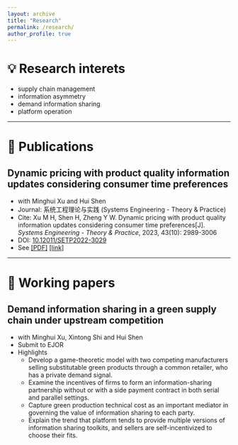 ```yaml
---
layout: archive
title: "Research"
permalink: /research/
author_profile: true
---
```


# 💡 Research interets
- supply chain management
- information asymmetry
- demand information sharing
- platform operation

---

# 📕 Publications

## Dynamic pricing with product quality information updates considering consumer time preferences
- with Minghui Xu and Hui Shen
- Journal: 系统工程理论与实践 (Systems Engineering - Theory & Practice)
- Cite: Xu M H, Shen H, Zheng Y W. Dynamic pricing with product quality information updates considering consumer time preferences[J]. <i>Systems Engineering - Theory & Practice</i>, 2023, 43(10): 2989-3006
- DOI: [10.12011/SETP2022-3029](https://doi.org/10.12011/SETP2022-3029)
- See [[PDF]]()  [[link]](https://kns.cnki.net/kcms2/article/abstract?v=PkrNiO65NLk7bRGJpt31sR6DbdNW0Y8SsruYh2c23sG1nVjiRgGa3y-qynU1Kz-z0WyHz0yrNGA0Sde0COMUHfFKeWQNhRRDFoPQ9GUs-bi6wgGkmMaSXPQStoGPlXv91bbf1HzW1RJg0kfIwQ3FPg)

---

# 📝 Working papers

## Demand information sharing in a green supply chain under upstream competition
- with Minghui Xu, Xintong Shi and Hui Shen
- Submit to EJOR
- Highlights
    - Develop a game-theoretic model with two competing manufacturers selling substitutable green products through a common retailer, who has a private demand signal.
    - Examine the incentives of firms to form an information-sharing partnership without or with a side payment contract in both serial and parallel settings.
    - Capture green production technical cost as an important mediator in governing the value of information sharing to each party.
    - Explain the trend that platform tends to provide multiple versions of information sharing toolkits, and sellers are self-incentivized to choose their fits.
